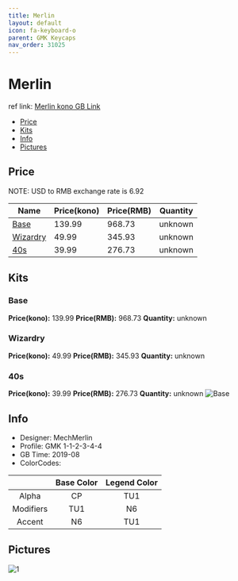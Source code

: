 ```yaml
---
title: Merlin
layout: default
icon: fa-keyboard-o
parent: GMK Keycaps
nav_order: 31025
---
```


# Merlin

ref link: [Merlin kono GB Link](https://kono.store/products/gmk-merlin-keycap-set)

* [Price](#price)
* [Kits](#kits)
* [Info](#info)
* [Pictures](#pictures)


## Price  
NOTE: USD to RMB exchange rate is 6.92

| Name          | Price(kono)    |  Price(RMB) | Quantity |
| ------------- | ------------ |  ---------- | -------- |
|[Base](#base)|139.99|968.73|unknown|
|[Wizardry](#wizardry)|49.99|345.93|unknown|
|[40s](#40s)|39.99|276.73|unknown|


## Kits
### Base
**Price(kono):** 139.99    **Price(RMB):** 968.73    **Quantity:** unknown

### Wizardry
**Price(kono):** 49.99    **Price(RMB):** 345.93    **Quantity:** unknown

### 40s
**Price(kono):** 39.99    **Price(RMB):** 276.73    **Quantity:** unknown
<img src="{{ 'assets/images/gmk-keycaps/merlin/kits_pics/base.jpg' | relative_url }}" alt="Base" class="image featured">


## Info
* Designer: MechMerlin
* Profile: GMK 1-1-2-3-4-4
* GB Time: 2019-08
* ColorCodes:  

| |Base Color     | Legend Color
| :-------------: | :-------------: | :------------:
|Alpha|CP|TU1
|Modifiers|TU1|N6
|Accent|N6|TU1


## Pictures
<img src="{{ 'assets/images/gmk-keycaps/merlin/rendering_pics/1.jpg' | relative_url }}" alt="1" class="image featured">
